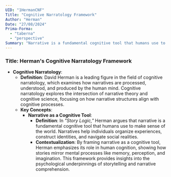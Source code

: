 ```yaml
---
UID: "1HermanCNF"
Title: "Cognitive Narratology Framework"
Author: "Herman"
Date: "27/08/2024"
Prima-Forma:
  - "taberna"
  - "perspective"
Summary: "Narrative is a fundamental cognitive tool that humans use to make sense of the world: organize experiences, construct identities, navigate social realties"
---
```


### Title: **Herman's Cognitive Narratology Framework**
- **Cognitive Narratology**:
  - **Definition**: David Herman is a leading figure in the field of cognitive narratology, which examines how narratives are processed, understood, and produced by the human mind. Cognitive narratology explores the intersection of narrative theory and cognitive science, focusing on how narrative structures align with cognitive processes.
  - **Key Concepts**:
    - **Narrative as a Cognitive Tool**:
      - **Definition**: In *"Story Logic,"* Herman argues that narrative is a fundamental cognitive tool that humans use to make sense of the world. Narratives help individuals organize experiences, construct identities, and navigate social realities.
      - **Contextualization**: By framing narrative as a cognitive tool, Herman emphasizes its role in human cognition, showing how stories mirror mental processes like memory, perception, and imagination. This framework provides insights into the psychological underpinnings of storytelling and narrative comprehension.